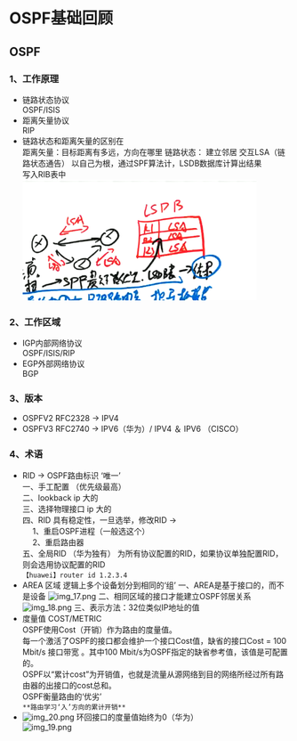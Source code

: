 # OSPF基础回顾
## OSPF
### 1、工作原理  
* 链路状态协议   
OSPF/ISIS
* 距离矢量协议  
RIP
* 链路状态和距离矢量的区别在  
距离矢量：目标距离有多远，方向在哪里
链路状态：
建立邻居
交互LSA（链路状态通告）
以自己为根，通过SPF算法计，LSDB数据库计算出结果  
写入RIB表中
![img_16.png](img_16.png)
### 2、工作区域 
* IGP内部网络协议  
OSPF/ISIS/RIP
* EGP外部网络协议  
BGP
### 3、版本
* OSPFV2 RFC2328 → IPV4
* OSPFV3 RFC2740 → IPV6（华为）/ IPV4 ＆ IPV6 （CISCO）
### 4、术语
* RID → OSPF路由标识 ‘唯一’  
一、手工配置 （优先级最高）  
二、lookback ip 大的  
三、选择物理接口 ip 大的  
四、RID 具有稳定性，一旦选举，修改RID →   
&emsp;    1、重启OSPF进程（一般选这个）  
&emsp;    2、重启路由器  
五、全局RID （华为独有） 为所有协议配置的RID，如果协议单独配置RID，则会选用协议配置的RID  
```【huawei】router id 1.2.3.4```
* AREA 区域
逻辑上多个设备划分到相同的‘组’
一、AREA是基于接口的，而不是设备
![img_17.png](img_17.png)
二、相同区域的接口才能建立OSPF邻居关系
![img_18.png](img_18.png)
三、表示方法：32位类似IP地址的值
* 度量值 COST/METRIC  
OSPF使用Cost（开销）作为路由的度量值。   
每一个激活了OSPF的接口都会维护一个接口Cost值，缺省的接口Cost = 100 Mbit/s 接口带宽 。其中100 Mbit/s为OSPF指定的缺省参考值，该值是可配置的。  
OSPF以“累计cost”为开销值，也就是流量从源网络到目的网络所经过所有路由器的出接口的cost总和。  
OSPF衡量路由的‘优劣’  
`**路由学习‘入’方向的累计开销** `   
* ![img_20.png](img_20.png)
环回接口的度量值始终为0（华为）  
![img_19.png](img_19.png)

